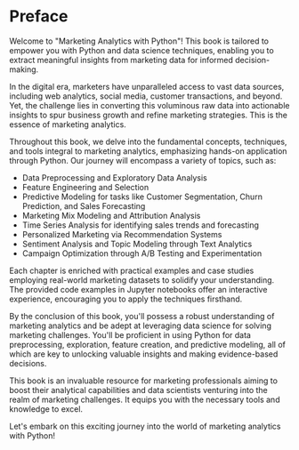 # Preface

Welcome to "Marketing Analytics with Python"! This book is tailored to empower you with Python and data science techniques, enabling you to extract meaningful insights from marketing data for informed decision-making.

In the digital era, marketers have unparalleled access to vast data sources, including web analytics, social media, customer transactions, and beyond. Yet, the challenge lies in converting this voluminous raw data into actionable insights to spur business growth and refine marketing strategies. This is the essence of marketing analytics.

Throughout this book, we delve into the fundamental concepts, techniques, and tools integral to marketing analytics, emphasizing hands-on application through Python. Our journey will encompass a variety of topics, such as:

* Data Preprocessing and Exploratory Data Analysis
* Feature Engineering and Selection
* Predictive Modeling for tasks like Customer Segmentation, Churn Prediction, and Sales Forecasting
* Marketing Mix Modeling and Attribution Analysis
* Time Series Analysis for identifying sales trends and forecasting
* Personalized Marketing via Recommendation Systems
* Sentiment Analysis and Topic Modeling through Text Analytics
* Campaign Optimization through A/B Testing and Experimentation
  
Each chapter is enriched with practical examples and case studies employing real-world marketing datasets to solidify your understanding. The provided code examples in Jupyter notebooks offer an interactive experience, encouraging you to apply the techniques firsthand.

By the conclusion of this book, you'll possess a robust understanding of marketing analytics and be adept at leveraging data science for solving marketing challenges. You'll be proficient in using Python for data preprocessing, exploration, feature creation, and predictive modeling, all of which are key to unlocking valuable insights and making evidence-based decisions.

This book is an invaluable resource for marketing professionals aiming to boost their analytical capabilities and data scientists venturing into the realm of marketing challenges. It equips you with the necessary tools and knowledge to excel.

Let's embark on this exciting journey into the world of marketing analytics with Python!
